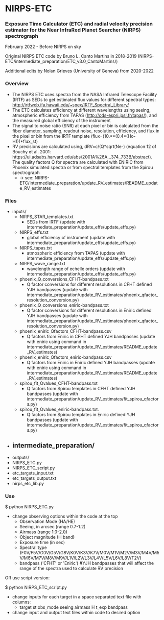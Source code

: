 # NIRPS-ETC
### Exposure Time Calculator (ETC) and radial velocity precision estimator for the Near InfraRed Planet Searcher (NIRPS) spectrograph

February 2022 - Before NIRPS on sky

Original NIRPS ETC code by Bruno L. Canto Martins in 2018-2019 (NIRPS-ETC/intermediate_preparation/ETC_v3.0_CantoMartins/)

Additional edits by Nolan Grieves (University of Geneva) from 2020-2022

### Overview 
* The NIRPS ETC uses spectra from the NASA Infrared Telescope Facility (IRTF) as SEDs to get estimated flux values for different spectral types: http://irtfweb.ifa.hawaii.edu/~spex/IRTF_Spectral_Library/
* The ETC calculates efficiency at different wavelengths using seeing, atmospheric efficiency from TAPAS (http://cds-espri.ipsl.fr/tapas/), and the measured global efficiency of the instrument
* The signal to noise ratio (SNR) at each pixel or bin is calculated from the fiber diameter, sampling, readout noise, resolution, efficiency, and flux in the pixel or bin from the IRTF template (flux=(10.\**(0.4\*(Ho-H)))\*flux_st)
* RV precisions are calculated using, dRV=c/(Q\*sqrt(Ne-) (equation 12 of Bouchy et al. 2001: https://ui.adsabs.harvard.edu/abs/2001A%26A...374..733B/abstract). The quality factors Q for spectra are calculated with ENIRIC from Phoenix simulated spectra or from spectral templates from the Spirou spectrograph 
  - -> see: NIRPS-ETC/intermediate_preparation/update_RV_estimates/README_update_RV_estimates

### Files
* inputs/
  - NIRPS_STAR_templates.txt                  
    - SEDs from IRTF  (update with intermediate_preparation/update_effs/update_effs.py)
  - NIRPS_effs.txt                                 
    - global efficiency of instrument (update with intermediate_preparation/update_effs/update_effs.py)
  - NIRPS_tapas.txt                                
    - atmospheric efficiency from TAPAS (update with intermediate_preparation/update_effs/update_effs.py)
  - NIRPS_wave_range.txt                           
    - wavelength range of echelle orders (update with intermediate_preparation/update_effs/update_effs.py)
  - phoenix_Q_conversions_CFHT-bandpass.txt        
    - Q factor conversions for different resolutions in CFHT defined YJH bandpasses (update with intermediate_preparation/update_RV_estimates/phoenix_qfactor_resolution_conversion.py)
  - phoenix_Q_conversions_eniric-bandpass.txt      
    - Q factor conversions for different resolutions in Eniric defined YJH bandpasses (update with intermediate_preparation/update_RV_estimates/phoenix_qfactor_resolution_conversion.py)
  - phoenix_eniric_Qfactors_CFHT-bandpass.csv      
    - Q factors from Eniric in CFHT defined YJH bandpasses (update with eniric using command in intermediate_preparation/update_RV_estimates/README_update_RV_estimates)
  - phoenix_eniric_Qfactors_eniric-bandpass.csv    
    - Q factors from Eniric in Eniric defined YJH bandpasses (update with eniric using command in intermediate_preparation/update_RV_estimates/README_update_RV_estimates)
  - spirou_fit_Qvalues_CFHT-bandpass.txt           
    - Q factors from Spirou templates in CFHT defined YJH bandpasses (update with intermediate_preparation/update_RV_estimates/fit_spirou_qfactors.py)
  - spirou_fit_Qvalues_eniric-bandpass.txt.        
    - Q factors from Spirou templates in Eniric defined YJH bandpasses (update with intermediate_preparation/update_RV_estimates/fit_spirou_qfactors.py)
* intermediate_preparation/
  - 
* outputs/
* NIRPS_ETC.py
* NIRPS_ETC_script.py
* etc_targets_input.txt
* etc_targets_output.txt
* nirps_etc_lib.py

### Use
$ python NIRPS_ETC.py
* change observing options within the code at the top
  - Observation Mode (HA/HE)
  - Seeing, in arcsec (range 0.7-1.2)
  - Airmass (range 1.0-2.0)
  - Object magnitude (H band)
  - Exposure time (in sec)
  - Spectral type (F0V/F5V/G0V/G5V/G8V/K0V/K3V/K7V/M0V/M1V/M2V/M3V/M4V/M5V/M6V/M7V/M8V/M9V/L1V/L2V/L3V/L4V/L5V/L6V/L8V/T2V)
  - bandpass ('CFHT' or 'Eniric') #YJH bandpasses that will affect the range of the spectra used to calculate RV precision

OR use script version:

$ python NIRPS_ETC_script.py
* change inputs for each target in a space separated text file with columns:
  - target st obs_mode seeing airmass H t_exp bandpass
* change input and output text files within code to desired option


